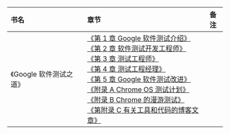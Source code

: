 |书名|章节|备注|
|:---|:--|:---:
《Google 软件测试之道》|[《第 1 章 Google 软件测试介绍》]()<br>[《第 2 章 软件测试开发工程师》]()<br>[《第 3 章 测试工程师》]()<br>[《第 4 章 测试工程经理》]()<br>[《第 5 章 Google 软件测试改进》]()<br>[《附录 A Chrome OS 测试计划》]()<br>[《附录 B Chrome 的漫游测试》]()<br>[《第附录 C 有关工具和代码的博客文章》]()<br>|

